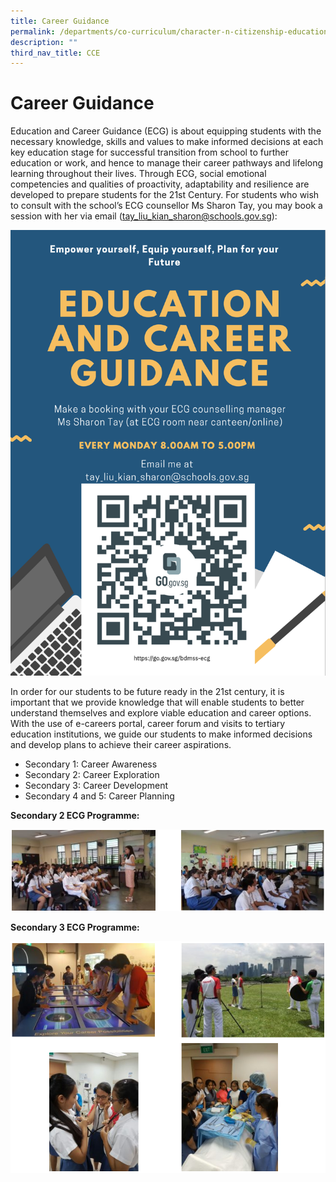 ```yaml
---
title: Career Guidance
permalink: /departments/co-curriculum/character-n-citizenship-education/career-guidance
description: ""
third_nav_title: CCE
---
```

# Career Guidance

Education and Career Guidance (ECG) is about equipping students with the necessary knowledge, skills and values to make informed decisions at each key education stage for successful transition from school to further education or work, and hence to manage their career pathways and lifelong learning throughout their lives. Through ECG, social emotional competencies and qualities of proactivity, adaptability and resilience are developed to prepare students for the 21st Century.
For students who wish to consult with the school’s ECG counsellor Ms Sharon Tay, you may book a session with her via email (tay_liu_kian_sharon@schools.gov.sg):

![Education and Career Guidance Poster](/images/Departments/cce-ecg2022.png)

In order for our students to be future ready in the 21st century, it is important that we provide knowledge that will enable students to better understand themselves and explore viable education and career options. With the use of e-careers portal, career forum and visits to tertiary education institutions, we guide our students to make informed decisions and develop plans to achieve their career aspirations.

* Secondary 1: Career Awareness
* Secondary 2: Career Exploration
* Secondary 3: Career Development
* Secondary 4 and 5: Career Planning

**Secondary 2 ECG Programme:**

![Secondary 2 ECG Programme](/images/Departments/sec%202%20ecg.png)

**Secondary 3 ECG Programme:**

![Secondary 3 ECG Programme](/images/Departments/sec%203%20ecg.png)